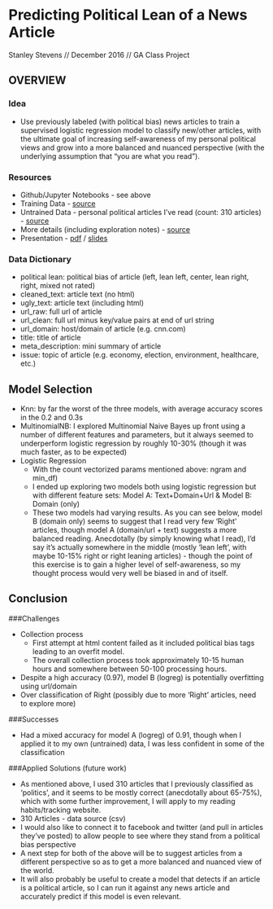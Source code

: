 # Predicting Political Lean of a News Article
Stanley Stevens // December 2016 // GA Class Project

## OVERVIEW
### Idea
  - Use previously labeled (with political bias) news articles to train a supervised logistic regression model to classify new/other articles, with the ultimate goal of increasing self-awareness of my personal political views and grow into a more balanced and nuanced perspective (with the underlying assumption that “you are what you read”).

### Resources
- Github/Jupyter Notebooks - see above
- Training Data - [source](https://www.dropbox.com/s/6vwbaqwxnd5z8e6/training_data.csv?dl=0)
- Untrained Data - personal political articles I’ve read (count: 310 articles) - [source](https://dataclips.heroku.com/heuwkhqdpstqyonvfywticdmeuir-political_bookmarks.csv)
- More details (including exploration notes) - [source](https://docs.google.com/document/d/1GYnSqb1Qq60_JRr4x2G-FhF2Rl6hmLxO8EETNWUelgs/edit)
- Presentation - [pdf](https://www.dropbox.com/s/06afmarj5g6v06m/Predicting%20Political%20Lean%20of%20an%20Article.pdf?dl=0) / [slides](https://docs.google.com/presentation/d/15arglxHaejGpsMsbn4sq9Agzdqm0hFaqBvmn1ZDda2w/edit?usp=sharing)

### Data Dictionary
- political lean: political bias of article (left, lean left, center, lean right, right, mixed not rated)
- cleaned_text: article text (no html)
- ugly_text: article text (including html)
- url_raw: full url of article
- url_clean: full url minus key/value pairs at end of url string
- url_domain: host/domain of article (e.g. cnn.com)
- title: title of article
- meta_description: mini summary of article
- issue: topic of article (e.g. economy, election, environment, healthcare, etc.)

## Model Selection
- Knn: by far the worst of the three models, with average accuracy scores in the 0.2 and 0.3s
- MultinomialNB: I explored Multinomial Naive Bayes up front using a number of different features and parameters, but it always seemed to underperform logistic regression by roughly 10-30% (though it was much faster, as to be expected)
- Logistic Regression
  - With the count vectorized params mentioned above: ngram and min_df)
  - I ended up exploring two models both using logistic regression but with different feature sets: Model A: Text+Domain+Url & Model B: Domain (only)
  - These two models had varying results. As you can see below, model B (domain only) seems to suggest that I read very few ‘Right’ articles, though model A (domain/url + text) suggests a more balanced reading. Anecdotally (by simply knowing what I read), I’d say it’s actually somewhere in the middle (mostly ‘lean left’, with maybe 10-15% right or right leaning articles) - though the point of this exercise is to gain a higher level of self-awareness, so my thought process would very well be biased in and of itself.

## Conclusion
###Challenges
- Collection process
  - First attempt at html content failed as it included political bias tags leading to an overfit model.
  - The overall collection process took approximately 10-15 human hours and somewhere between 50-100 processing hours.
- Despite a high accuracy (0.97), model B (logreg) is potentially overfitting using url/domain
- Over classification of Right (possibly due to more ‘Right’ articles, need to explore more)

###Successes
- Had a mixed accuracy for model A (logreg) of 0.91, though when I applied it to my own (untrained) data, I was less confident in some of the classification

###Applied Solutions (future work)
- As mentioned above, I used 310 articles that I previously classified as ‘politics’, and it seems to be mostly correct (anecdotally about 65-75%), which with some further improvement, I will apply to my reading habits/tracking website.
- 310 Articles - data source (csv)
- I would also like to connect it to facebook and twitter (and pull in articles they’ve posted) to allow people to see where they stand from a political bias perspective
- A next step for both of the above will be to suggest articles from a different perspective so as to get a more balanced and nuanced view of the world.
- It will also probably be useful to create a model that detects if an article is a political article, so I can run it against any news article and accurately predict if this model is even relevant.
